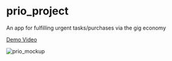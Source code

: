 # prio_project

An app for fulfilling urgent tasks/purchases via the gig economy

[Demo Video](https://www.youtube.com/shorts/op7H8gYQtdc)

![prio_mockup](https://github.com/fabiansimon/Prio/assets/77444050/2ad081cb-836f-4d33-b8e1-f1eaa72f5dab)
